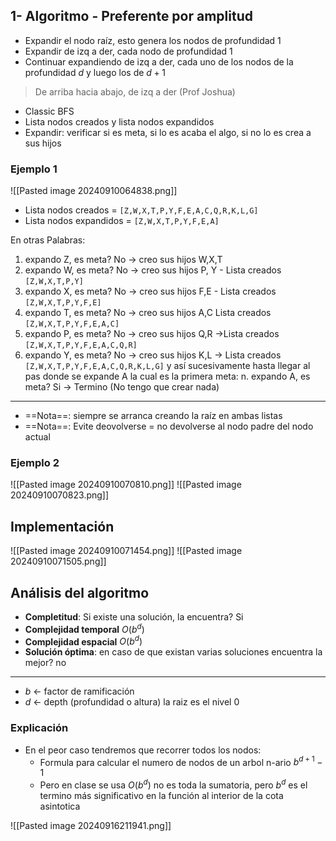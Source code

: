 ## 1- Algoritmo - Preferente por amplitud
+ Expandir el nodo raíz, esto genera los nodos de profundidad 1
+ Expandir de izq a der, cada nodo de profundidad 1
+ Continuar expandiendo de izq a der, cada uno de los nodos de la profundidad $d$ y luego los de $d+1$

> De arriba hacia abajo, de izq a der (Prof Joshua)

+ Classic BFS
+ Lista nodos creados y lista nodos expandidos
+ Expandir: verificar si es meta, si lo es acaba el algo, si no lo es crea a sus hijos

### Ejemplo 1
![[Pasted image 20240910064838.png]]

+ Lista nodos creados = `[Z,W,X,T,P,Y,F,E,A,C,Q,R,K,L,G]`
+ Lista nodos expandidos = `[Z,W,X,T,P,Y,F,E,A]`

En otras Palabras:
1. expando Z, es meta? No ->  creo sus hijos W,X,T
2. expando W, es meta? No -> creo sus hijos P, Y  - Lista creados `[Z,W,X,T,P,Y]`
3. expando X, es meta? No -> creo sus hijos F,E - Lista creados `[Z,W,X,T,P,Y,F,E]`
4. expando T, es meta? No -> creo sus hijos A,C Lista creados `[Z,W,X,T,P,Y,F,E,A,C]`
5. expando P, es meta? No -> creo sus hijos Q,R ->Lista creados `[Z,W,X,T,P,Y,F,E,A,C,Q,R]`
6. expando Y, es meta? No -> creo sus hijos K,L -> Lista creados `[Z,W,X,T,P,Y,F,E,A,C,Q,R,K,L,G]`
 y así sucesivamente hasta llegar al pas donde se expande A la cual es la primera meta:
 n. expando A, es meta? Si -> Termino (No tengo que crear nada)

---

+ ==Nota==: siempre se arranca creando la raíz en ambas listas
+ ==Nota==: Evite deovolverse = no devolverse al nodo padre del nodo actual


### Ejemplo 2
![[Pasted image 20240910070810.png]]
![[Pasted image 20240910070823.png]]

## Implementación
![[Pasted image 20240910071454.png]]
![[Pasted image 20240910071505.png]]

## Análisis del algoritmo
+ **Completitud**: Si existe una solución, la encuentra? Si
+ **Complejidad temporal** $O(b^d)$
+ **Complejidad espacial** $O(b^d)$
+ **Solución óptima**: en caso de que existan varias soluciones encuentra la mejor? no
---
+ $b$ <- factor de ramificación
+ $d$ <- depth (profundidad o altura) la raiz es el nivel 0
### Explicación

+ En el peor caso tendremos que recorrer todos los nodos:
	+ Formula para calcular el numero de nodos de un arbol n-ario  $b^{d+1}-1$ 
	+ Pero en clase se usa $O(b^d)$ no es toda la sumatoria, pero $b^d$ es el termino más significativo en la función al interior de la cota asintotica
	
![[Pasted image 20240916211941.png]]